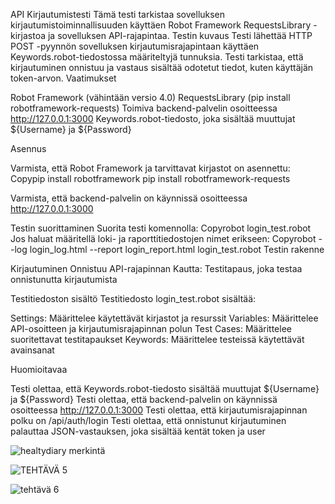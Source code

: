 API Kirjautumistesti
Tämä testi tarkistaa sovelluksen kirjautumistoiminnallisuuden käyttäen Robot Framework RequestsLibrary -kirjastoa ja sovelluksen API-rajapintaa.
Testin kuvaus
Testi lähettää HTTP POST -pyynnön sovelluksen kirjautumisrajapintaan käyttäen Keywords.robot-tiedostossa määriteltyjä tunnuksia. Testi tarkistaa, että kirjautuminen onnistuu ja vastaus sisältää odotetut tiedot, kuten käyttäjän token-arvon.
Vaatimukset

Robot Framework (vähintään versio 4.0)
RequestsLibrary (pip install robotframework-requests)
Toimiva backend-palvelin osoitteessa http://127.0.0.1:3000
Keywords.robot-tiedosto, joka sisältää muuttujat ${Username} ja ${Password}

Asennus

Varmista, että Robot Framework ja tarvittavat kirjastot on asennettu:
Copypip install robotframework
pip install robotframework-requests

Varmista, että backend-palvelin on käynnissä osoitteessa http://127.0.0.1:3000

Testin suorittaminen
Suorita testi komennolla:
Copyrobot login_test.robot
Jos haluat määritellä loki- ja raporttitiedostojen nimet erikseen:
Copyrobot --log login_log.html --report login_report.html login_test.robot
Testin rakenne

Kirjautuminen Onnistuu API-rajapinnan Kautta: Testitapaus, joka testaa onnistunutta kirjautumista

Testitiedoston sisältö
Testitiedosto login_test.robot sisältää:

Settings: Määrittelee käytettävät kirjastot ja resurssit
Variables: Määrittelee API-osoitteen ja kirjautumisrajapinnan polun
Test Cases: Määrittelee suoritettavat testitapaukset
Keywords: Määrittelee testeissä käytettävät avainsanat

Huomioitavaa

Testi olettaa, että Keywords.robot-tiedosto sisältää muuttujat ${Username} ja ${Password}
Testi olettaa, että backend-palvelin on käynnissä osoitteessa http://127.0.0.1:3000
Testi olettaa, että kirjautumisrajapinnan polku on /api/auth/login
Testi olettaa, että onnistunut kirjautuminen palauttaa JSON-vastauksen, joka sisältää kentät token ja user


![healtydiary merkintä](https://github.com/user-attachments/assets/fc04ed07-c4de-4fba-9cab-a91f3f9697f2)

![TEHTÄVÄ 5](https://github.com/user-attachments/assets/24d90991-04fd-4c57-a3e6-7d6a9cffafda)

![tehtävä 6](https://github.com/user-attachments/assets/3c2ba2cf-f3e1-452c-852a-a6e1aa6d90d5)



